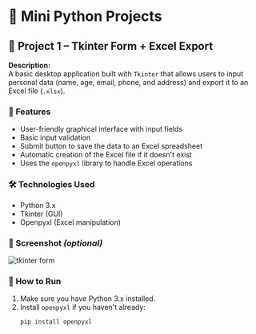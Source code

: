 # 🐍 Mini Python Projects
## 📁 Project 1 – Tkinter Form + Excel Export

**Description:**  
A basic desktop application built with `Tkinter` that allows users to input personal data (name, age, email, phone, and address) and export it to an Excel file (`.xlsx`).

### 🧩 Features

- User-friendly graphical interface with input fields
- Basic input validation
- Submit button to save the data to an Excel spreadsheet
- Automatic creation of the Excel file if it doesn't exist
- Uses the `openpyxl` library to handle Excel operations

### 🛠️ Technologies Used

- Python 3.x
- Tkinter (GUI)
- Openpyxl (Excel manipulation)

### 📸 Screenshot *(optional)*

![tkinter form](path/to/screenshot.png)

### 🚀 How to Run

1. Make sure you have Python 3.x installed.
2. Install `openpyxl` if you haven't already:
   ```bash
   pip install openpyxl
